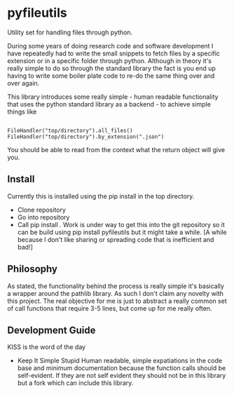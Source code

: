# pyfileutils
Utility set for handling files through python. 

During some years of doing research code and software development I have repeatedly 
had to write the small snippets to fetch files by a specific extension or in a
specific folder through python. Although in theory it's really simple to do so through
the standard library the fact is you end up having to write some boiler plate code
to re-do the same thing over and over again. 


This library introduces some really simple - human readable functionality that uses
the python standard library as a backend - to achieve simple things like

```

FileHandler("top/directory").all_files()
FileHandler("top/directory").by_extension(".json")
```

You should be able to read from the context what the return object will give you.

## Install
Currently this is installed using the pip install in the top directory.
- Clone repository
- Go into repository
- Call pip install . 
Work is under way to get this into the git repository so it can be build using pip install pyfileutils but it might take a while. [A while because I don't like sharing or spreading code that is inefficient and bad!]

## Philosophy
As stated, the functionality behind the process is really simple it's basically a 
wrapper around the pathlib library. As such I don't claim any novelty  with this project.
The real objective for me is just to abstract a really common set of call functions that
require 3-5 lines, but come up for me really often.

## Development Guide
KISS is the word of the day 
- Keep It Simple Stupid
Human readable, simple expatiations in the code base and minimum documentation because the function calls should be self-evident. If they are not self evident they should not be in this library but a fork which can include this library.

